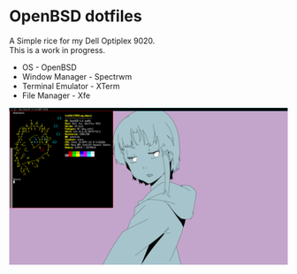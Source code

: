 # OpenBSD dotfiles

A Simple rice for my Dell Optiplex 9020.  
This is a work in progress.  
* OS - OpenBSD
* Window Manager - Spectrwm
* Terminal Emulator - XTerm
* File Manager - Xfe

![scrot](scrot.png)
